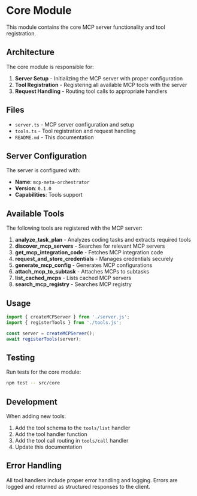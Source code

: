 # Core Module

This module contains the core MCP server functionality and tool registration.

## Architecture

The core module is responsible for:

1. **Server Setup** - Initializing the MCP server with proper configuration
2. **Tool Registration** - Registering all available MCP tools with the server
3. **Request Handling** - Routing tool calls to appropriate handlers

## Files

- `server.ts` - MCP server configuration and setup
- `tools.ts` - Tool registration and request handling
- `README.md` - This documentation

## Server Configuration

The server is configured with:

- **Name**: `mcp-meta-orchestrator`
- **Version**: `0.1.0`
- **Capabilities**: Tools support

## Available Tools

The following tools are registered with the MCP server:

1. **analyze_task_plan** - Analyzes coding tasks and extracts required tools
2. **discover_mcp_servers** - Searches for relevant MCP servers
3. **get_mcp_integration_code** - Fetches MCP integration code
4. **request_and_store_credentials** - Manages credentials securely
5. **generate_mcp_config** - Generates MCP configurations
6. **attach_mcp_to_subtask** - Attaches MCPs to subtasks
7. **list_cached_mcps** - Lists cached MCP servers
8. **search_mcp_registry** - Searches MCP registry

## Usage

```typescript
import { createMCPServer } from './server.js';
import { registerTools } from './tools.js';

const server = createMCPServer();
await registerTools(server);
```

## Testing

Run tests for the core module:

```bash
npm test -- src/core
```

## Development

When adding new tools:

1. Add the tool schema to the `tools/list` handler
2. Add the tool handler function
3. Add the tool call routing in `tools/call` handler
4. Update this documentation

## Error Handling

All tool handlers include proper error handling and logging. Errors are logged and returned as structured responses to the client.

